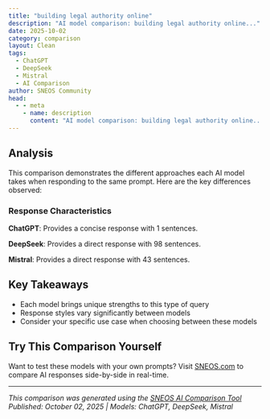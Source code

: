 ```yaml
---
title: "building legal authority online"
description: "AI model comparison: building legal authority online..."
date: 2025-10-02
category: comparison
layout: Clean
tags:
  - ChatGPT
  - DeepSeek
  - Mistral
  - AI Comparison
author: SNEOS Community
head:
  - - meta
    - name: description
      content: "AI model comparison: building legal authority online..."
---
```


<ChatComparison
  title="building legal authority online"
  prompt="building legal authority online"
  :responses='{"ChatGPT": "Building legal authority online involves establishing your credibility, expertise, and reputation in the legal field through various digital channels. Here are several strategies to help you build your online legal authority effectively:\n\n### 1. **Create a Professional Website**\n - **Optimize for User Experience:** Ensure your website is easy to navigate, mobile-friendly, and professional.\n - **Include Key Information:** Showcase your areas of expertise, credentials, services offered, and client testimonials.\n - **Blog Section:** Start a legal blog to share insights, news, and informative articles related to your practice areas. This positions you as a knowledgeable resource.\n\n### 2. **Leverage Social Media**\n - **Choose the Right Platforms:** Focus on platforms like LinkedIn for professional networking and Twitter for sharing legal insights.\n - **Share Valuable Content:** Post articles, legal updates, and engage with followers to demonstrate your expertise.\n - **Join Legal Groups:** Participate in relevant groups and forums where legal professionals and potential clients congregate.\n\n### 3. **Produce Valuable Content**\n - **Write Articles and Guides:** Author downloadable guides, whitepapers, or articles that address common legal issues in your practice area.\n - **Video Content:** Create videos explaining legal concepts, client FAQs, or updates on relevant laws. YouTube can be a powerful platform for this.\n - **Podcasts/Webinars:** Start a podcast or series of webinars discussing legal topics to reach a broader audience.\n\n### 4. **Network and Collaborate**\n - **Join Legal Associations:** Become an active member of local and national legal organizations.\n - **Collaborate with Others:** Partner with other professionals, such as financial advisors, to create joint content or events.\n - **Engage with Influencers:** Connect with recognized figures in the legal community and engage with their content.\n\n### 5. **Utilize SEO Strategies**\n - **Optimize Content for Search Engines:** Use relevant keywords in your website and blog content.\n - **Local SEO:** Optimize your Google Business Profile to enhance visibility for local searches related to your legal services.\n - **Backlinking:** Work on getting backlinks from reputable websites to improve your site&#x27;s authority.\n\n### 6. **Engage in Online Communities**\n - **Legal Forums and Q&A Sites:** Participate in platforms like Avvo, Justia, or legal subreddits to answer questions and provide value.\n - **Online Reviews:** Encourage satisfied clients to leave positive reviews on Google, Yelp, and legal directories.\n\n### 7. **Continuous Learning**\n - **Stay Updated:** Regularly update yourself on the latest legal trends and developments in your practice area.\n - **Continued Education:** Attend workshops, webinars, and courses to maintain your expertise and develop new skills.\n\n### 8. **Showcase Case Studies and Success Stories**\n - **Real-life Examples:** Share anonymized case studies or success stories to illustrate your experience and the value you provide to clients.\n - **Testimonials:** Feature client testimonials prominently on your website to build trust.\n\n### 9. **Offer Free Resources**\n - **Consultations or eBooks:** Consider offering free initial consultations or downloadable eBooks that provide valuable information to potential clients.\n - **Legal Checklists or Templates:** Create useful resources that people can access in exchange for their contact information, aiding in lead generation.\n\n### 10. **Public Speaking and Conferences**\n - **Attend Events:** Speak at legal conferences or community events to showcase your expertise.\n - **Workshops:** Organize or participate in workshops and training sessions.\n\n### Conclusion\nBuilding legal authority online is a long-term commitment that requires consistent effort, quality content, and active engagement with your audience. By implementing these strategies, you can enhance your visibility, attract clients, and establish yourself as a trusted authority in your legal field.", "DeepSeek": "Of course. Building legal authority online is a critical process for any business, professional, or organization. It\u2019s not just about avoiding lawsuits; it\u0027s about creating a trustworthy digital presence that protects you, your assets, and your users.\n\nThis guide breaks down the process into three key pillars: **Foundation, Protection, and Enforcement.**\n\n---\n\n### Pillar 1: Laying the Legal Foundation\n\nThis is the non-negotiable baseline. Without these, you are operating at significant risk.\n\n#### 1. **Website Terms of Service (ToS)**\nThink of this as the rulebook for using your website or service.\n* **What it is:** A binding contract between you and your users.\n* **Why you need it:**\n * **Sets the Rules:** Defines acceptable use, prohibited activities, and user responsibilities.\n * **Limits Liability:** Contains disclaimers that limit your legal responsibility for how the service is used or for any errors in content.\n * **Termination Clause:** Allows you to ban users who violate the terms.\n * **Governing Law:** Specifies which state/country\u0027s laws will apply in a dispute.\n* **Key for:** E-commerce sites, SaaS companies, social networks, and any interactive platform.\n\n#### 2. **Privacy Policy**\nThis is often a legal requirement, not just a best practice.\n* **What it is:** A disclosure document that explains what user data you collect, how you use it, and with whom you share it.\n* **Why you need it:**\n * **Legal Compliance:** Mandated by laws like the GDPR (EU), CCPA/CPRA (California), and others.\n * **Builds Trust:** Transparency about data practices shows users you respect their privacy.\n * **Informs Users:** Details cookie usage, data retention policies, and user rights (e.g., the \u0022right to be forgotten\u0022).\n* **Key for:** **Every single website that collects any personal data** (even just an email via a contact form).\n\n#### 3. **Disclaimer**\nThis protects you from claims related to the information you provide.\n* **What it is:** A statement that limits your responsibility for the accuracy or applicability of your content.\n* **Why you need it:**\n * **For Informational Sites:** \u0022This is not professional advice (medical, legal, financial).\u0022\n * **For Affiliate Links:** \u0022This post contains affiliate links, and I may earn a commission if you make a purchase.\u0022\n * **For Testimonials:** \u0022Results are not typical. Your experience may vary.\u0022\n * **For User-Generated Content:** \u0022Views expressed by users are their own.\u0022\n* **Key for:** Bloggers, influencers, news sites, educational platforms, and forums.\n\n---\n\n### Pillar 2: Protecting Your Intellectual Property (IP)\n\nYour brand and creations are valuable assets. You must actively protect them.\n\n#### 1. **Copyright Protection**\n* **What it is:** Automatic protection for original works fixed in a tangible medium (like your website copy, blog posts, photos, videos, and design).\n* **How to Build Authority:**\n * **Use Copyright Notices:** Display \u0022\u00A9 [Year] [Company Name]. All Rights Reserved.\u0022\n * **Register Your Copyright:** For maximum protection (especially in the U.S.), register key works (like your core website content or a book) with the Copyright Office. This allows you to sue for statutory damages and attorney\u0027s fees.\n * **Clear Licensing:** If you allow sharing, use clear licenses like Creative Commons to specify what others can and cannot do.\n\n#### 2. **Trademark Protection**\n* **What it is:** Protection for brand identifiers like your business name, logo, and slogans.\n* **How to Build Authority:**\n * **Conduct a Search:** Before settling on a name, ensure it\u0027s not already trademarked.\n * **Register Your Trademark:** File for a federal trademark with the USPTO (in the U.S.) or equivalent bodies elsewhere. This gives you exclusive nationwide rights and the powerful \u00AE symbol.\n * **Use the Mark Correctly:** Use the \u2122 symbol for unregistered marks and the \u00AE for registered ones. Consistently use your mark as an adjective (e.g., \u0022XEROX brand copiers\u0022).\n\n---\n\n### Pillar 3: Managing Risk and Enforcement\n\nHaving policies is useless if you don\u0027t manage relationships and enforce your rights.\n\n#### 1. **Contracts for Service Providers**\n* **What it is:** Written agreements with freelancers, contractors, and agencies.\n* **Why you need it:**\n * **Defines Scope:** Prevents \u0022scope creep.\u0022\n * **IP Assignment:** Crucial clause ensuring that any work they create for you (code, design, content) becomes **your** property.\n * **Confidentiality:** Protects your business secrets.\n\n#### 2. **Clear Website Navigation and Accessibility**\n* **What it is:** Making your legal pages easy to find and understand.\n* **How to Build Authority:**\n * **Standard Footer Links:** Place clear links to your ToS, Privacy Policy, and Disclaimer in the website footer on every page.\n * **Clickwrap Agreements:** Use checkboxes like \u0022I agree to the Terms of Service\u0022 during sign-up or checkout. This creates a stronger legal agreement than a simple link (known as \u0022browsewrap\u0022).\n\n#### 3. **DMCA Takedown Policy**\n* **What it is:** A process for dealing with copyright infringement claims.\n* **Why you need it:**\n * **Safe Harbor:** In the U.S., the Digital Millennium Copyright Act (DMCA) provides a \u0022safe harbor\u0022 that shields you from liability for copyright infringement committed by your users **if** you have a proper takedown procedure in place.\n * **How to Implement:** Publish a DMCA Policy on your site and designate an agent with the U.S. Copyright Office to receive infringement notices.\n\n#### 4. **Enforcement and Monitoring**\n* **Monitor for Infringement:** Use Google Alerts for your brand name, and reverse image search for your photos to find unauthorized use.\n* **Act Decisively:** When you find infringement, send a formal Cease and Desist letter or a DMCA takedown notice to the offending site\u0027s hosting provider.\n\n---\n\n### Actionable Checklist for Building Legal Authority Online\n\n| For... | Must-Have Documents \u0026 Actions |\n| :--- | :--- |\n| **All Websites** | 1. **Privacy Policy** \u003Cbr\u003E 2. **Copyright Notice** in the footer \u003Cbr\u003E 3. **Disclaimer** (if giving advice) |\n| **E-commerce Stores** | 1. **Robust Terms of Service** (with payment, shipping, returns) \u003Cbr\u003E 2. **Privacy Policy** (GDPR/CCPA compliant) \u003Cbr\u003E 3. **Terms of Sale** \u003Cbr\u003E 4. **Secure Payment Processor** |\n| **SaaS / Apps** | 1. **Detailed Terms of Service** (Acceptable Use, Account Termination) \u003Cbr\u003E 2. **Service Level Agreement (SLA)** \u003Cbr\u003E 3. **Data Processing Agreement (DPA)** for GDPR \u003Cbr\u003E 4. **IP Assignment** in contractor agreements |\n| **Bloggers / Influencers** | 1. **Disclaimer** (for affiliate links and general advice) \u003Cbr\u003E 2. **Privacy Policy** \u003Cbr\u003E 3. **Copyright Protection** for original content \u003Cbr\u003E 4. **Disclosure** of sponsored content as per FTC guidelines |\n\n### **Crucial Final Advice**\n\n\u003E **Do not copy and paste legal documents from another website.** This is illegal (copyright infringement) and dangerous, as their business and legal needs are different from yours. Use templates from reputable legal tech companies as a starting point, but **always consult with a qualified business attorney** to tailor these documents to your specific situation. This investment is far cheaper than dealing with a single lawsuit or regulatory fine.", "Mistral": "Building legal authority online involves establishing yourself or your organization as a trusted and knowledgeable source in the legal field. Here are some steps to help you achieve this:\n\n### 1. **Create High-Quality Content**\n - **Blog Posts:** Write informative and engaging blog posts on legal topics relevant to your audience.\n - **Articles:** Publish well-researched articles on legal issues, case studies, and industry trends.\n - **Whitepapers:** Develop in-depth whitepapers that provide comprehensive insights into specific legal areas.\n - **Videos:** Create educational videos, webinars, and podcasts to explain complex legal concepts in an accessible manner.\n\n### 2. **Optimize for SEO**\n - **Keyword Research:** Identify relevant keywords and phrases that your target audience is searching for.\n - **On-Page SEO:** Ensure your content is optimized with meta tags, headers, and internal linking.\n - **Off-Page SEO:** Build high-quality backlinks from reputable legal websites and directories.\n\n### 3. **Leverage Social Media**\n - **LinkedIn:** Share your content, engage with legal professionals, and participate in relevant groups.\n - **Twitter:** Use it to share quick updates, legal news, and engage with your audience.\n - **Facebook:** Create a professional page to share longer-form content and engage with your community.\n - **Instagram:** Use visual content to highlight legal success stories, client testimonials, and behind-the-scenes looks.\n\n### 4. **Build a Professional Website**\n - **User-Friendly Design:** Ensure your website is easy to navigate and visually appealing.\n - **Mobile Optimization:** Make sure your site is mobile-friendly.\n - **Legal Resources:** Include a section for legal resources, FAQs, and downloadable guides.\n - **Client Testimonials:** Feature testimonials and case studies to build trust.\n\n### 5. **Engage with Your Audience**\n - **Email Marketing:** Send regular newsletters with updates, legal tips, and industry news.\n - **Webinars and Live Q\u0026A:** Host webinars and live Q\u0026A sessions to interact directly with your audience.\n - **Forums and Communities:** Participate in legal forums and online communities to answer questions and share your expertise.\n\n### 6. **Collaborate with Influencers**\n - **Guest Blogging:** Write guest posts for other reputable legal blogs.\n - **Interviews:** Conduct interviews with legal experts and share them on your platform.\n - **Partnerships:** Collaborate with other legal professionals and organizations to co-create content.\n\n### 7. **Monitor and Analyze Performance**\n - **Analytics Tools:** Use tools like Google Analytics to track website traffic, engagement, and conversions.\n - **Social Media Metrics:** Monitor social media engagement, follower growth, and reach.\n - **Feedback:** Collect feedback from your audience to understand what content resonates best.\n\n### 8. **Stay Current with Legal Trends**\n - **Continuous Learning:** Stay updated with the latest legal developments, regulations, and case law.\n - **Industry Conferences:** Attend and speak at legal conferences and seminars to network and share your knowledge.\n\n### 9. **Ethical Considerations**\n - **Accuracy:** Ensure all information you share is accurate and up-to-date.\n - **Confidentiality:** Maintain client confidentiality and adhere to ethical guidelines.\n - **Disclaimers:** Include disclaimers to clarify that your content is for informational purposes and not legal advice.\n\n### 10. **Professional Development**\n - **Certifications:** Obtain relevant certifications and qualifications to enhance your credibility.\n - **Continuing Education:** Participate in continuing legal education (CLE) programs to stay current.\n\nBy following these steps, you can build a strong online presence and establish yourself as a legal authority in your field."}' 
  published-date="02:53"
/>

## Analysis

This comparison demonstrates the different approaches each AI model takes when responding to the same prompt. Here are the key differences observed:

### Response Characteristics

**ChatGPT**: Provides a concise response with 1 sentences. 

**DeepSeek**: Provides a direct response with 98 sentences. 

**Mistral**: Provides a direct response with 43 sentences. 

## Key Takeaways

- Each model brings unique strengths to this type of query
- Response styles vary significantly between models
- Consider your specific use case when choosing between these models

## Try This Comparison Yourself

Want to test these models with your own prompts? Visit [SNEOS.com](https://sneos.com) to compare AI responses side-by-side in real-time.

---

*This comparison was generated using the [SNEOS AI Comparison Tool](https://sneos.com)*
*Published: October 02, 2025 | Models: ChatGPT, DeepSeek, Mistral*
